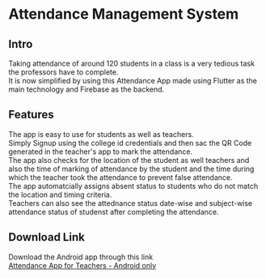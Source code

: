 # Attendance Management System

## Intro
Taking attendance of around 120 students in a class is a very tedious task the professors have to complete. <br/>
It is now simplified by using this Attendance App made using Flutter as the main technology and Firebase as the backend.

## Features
The app is easy to use for students as well as teachers.<br/>
Simply Signup using the college id credentials and then sac the QR Code generated in the teacher's app to mark the attendance.<br/>
The app also checks for the location of the student as well teachers and also the time of marking of attendance by the student and the time during which the teacher took the attendance to prevent false attendance.<br/>
The app automatcially assigns absent status to students who do not match the location and timing criteria.<br/>
Teachers can also see the attednance status date-wise and subject-wise attendance status of studenst after completing the attendance.

## Download Link
Download the Android app through this link<br/>
[Attendance App for Teachers - Android only](https://drive.google.com/drive/folders/1-ogqW12anu9TvhVRFyLkrrbzV70yadQ4?usp=sharing)
